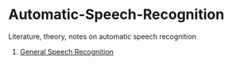 # Automatic-Speech-Recognition
Literature, theory, notes on automatic speech recognition

1. [General Speech Recognition](general)
